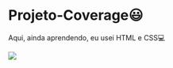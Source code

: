 <h1>Projeto-Coverage😃</h1>
<p>Aqui, ainda aprendendo, eu usei HTML e CSS💻</p>
<img src="https://github.com/user-attachments/assets/716c74eb-8f57-455b-91a6-51aa2605da45">
